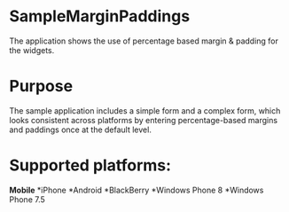 SampleMarginPaddings
====================

The application shows the use of percentage based margin &amp; padding for the widgets.

# Purpose
The sample application includes a simple form and a complex form, which looks consistent across platforms by entering percentage-based margins and paddings once at the default level.

# Supported platforms:
**Mobile**
 *iPhone
 *Android
 *BlackBerry
 *Windows Phone 8
 *Windows Phone 7.5
